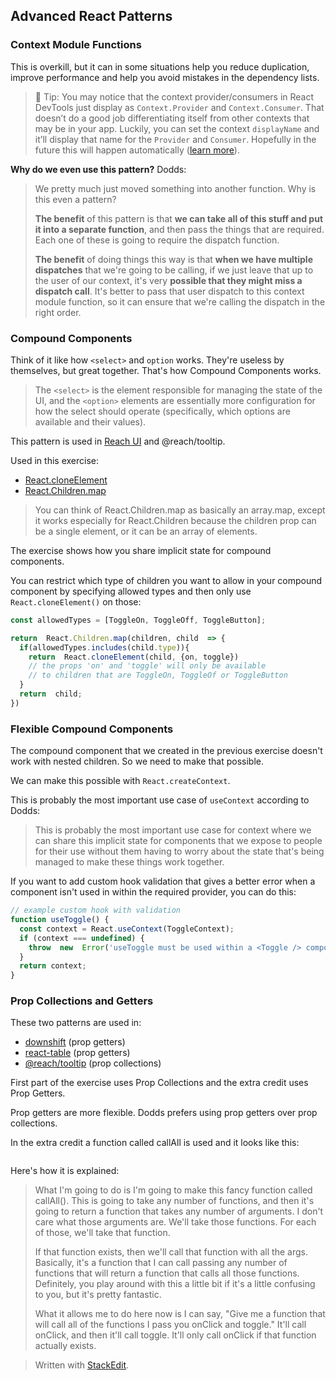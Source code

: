 ## Advanced React Patterns

### Context Module Functions

This is overkill, but it can in some situations help you reduce duplication, improve performance and help you avoid mistakes in the dependency lists.

>🦉 Tip: You may notice that the context provider/consumers in React DevTools just display as `Context.Provider` and `Context.Consumer`. That doesn’t do a good job differentiating itself from other contexts that may be in your app. Luckily, you can set the context `displayName` and it’ll display that name for the `Provider` and `Consumer`. Hopefully in the future this will happen automatically ([learn more](https://github.com/babel/babel/issues/11241)).

**Why do we even use this pattern?**
Dodds:
> We pretty much just moved something into another function. Why is this even a pattern?
> 
> **The benefit** of this pattern is that **we can take all of this stuff and put it into a separate function**, and then pass the things that are required. Each one of these is going to require the dispatch function.
> 
> **The benefit** of doing things this way is that **when we have multiple dispatches** that we're going to be calling, if we just leave that up to the user of our context, it's very **possible that they might miss a dispatch call**. It's better to pass that user dispatch to this context module function, so it can ensure that we're calling the dispatch in the right order.

### Compound Components

Think of it like how `<select>` and `option` works. They're useless by themselves, but great together. That's how Compound Components works.

>The `<select>` is the element responsible for managing the state of the UI, and the `<option>` elements are essentially more configuration for how the select should operate (specifically, which options are available and their values).

This pattern is used in [Reach UI](https://reach.tech/) and @reach/tooltip.

Used in this exercise: 
- [React.cloneElement](https://reactjs.org/docs/react-api.html#cloneelement)
- [React.Children.map](https://reactjs.org/docs/react-api.html#reactchildren)

> You can think of React.Children.map as basically an array.map, except it works especially for React.Children because the children prop can be a single element, or it can be an array of elements.

The exercise shows how you share implicit state for compound components.

You can restrict which type of children you want to allow in your compound component by specifying allowed types and then only use `React.cloneElement()` on those:

```js
const allowedTypes = [ToggleOn, ToggleOff, ToggleButton];

return  React.Children.map(children, child  => {
  if(allowedTypes.includes(child.type)){
    return  React.cloneElement(child, {on, toggle})
    // the props 'on' and 'toggle' will only be available
    // to children that are ToggleOn, ToggleOf or ToggleButton
  }
  return  child;
})
```

### Flexible Compound Components

The compound component that we created in the previous exercise doesn't work with nested children. So we need to make that possible.

We can make this possible with `React.createContext`.

This is probably the most important use case of `useContext` according to Dodds:
>This is probably the most important use case for context where we can share this implicit state for components that we expose to people for their use without them having to worry about the state that's being managed to make these things work together.

If you want to add custom hook validation that gives a better error when a component isn't used in within the required provider, you can do this:
```js
// example custom hook with validation
function useToggle() {
  const context = React.useContext(ToggleContext);
  if (context === undefined) {
    throw  new  Error('useToggle must be used within a <Toggle /> component');
  }
  return context;
}
```

### Prop Collections and Getters

These two patterns are used in:
* [downshift](https://github.com/downshift-js/downshift) (prop getters)
* [react-table](https://github.com/tannerlinsley/react-table) (prop getters)
* [@reach/tooltip](https://reacttraining.com/reach-ui/tooltip) (prop collections)

First part of the exercise uses Prop Collections and the extra credit uses Prop Getters.

Prop getters are more flexible. Dodds prefers using prop getters over prop collections.

In the extra credit a function called callAll is used and it looks like this:
```js

````
Here's how it is explained:
>What I'm going to do is I'm going to make this fancy function called callAll(). This is going to take any number of functions, and then it's going to return a function that takes any number of arguments. I don't care what those arguments are. We'll take those functions. For each of those, we'll take that function.
>
>If that function exists, then we'll call that function with all the args. Basically, it's a function that I can call passing any number of functions that will return a function that calls all those functions. Definitely, you play around with this a little bit if it's a little confusing to you, but it's pretty fantastic.
>
>What it allows me to do here now is I can say, "Give me a function that will call all of the functions I pass you onClick and toggle." It'll call onClick, and then it'll call toggle. It'll only call onClick if that function actually exists.


> Written with [StackEdit](https://stackedit.io/).
<!--stackedit_data:
eyJoaXN0b3J5IjpbMTYwMjAyNzg5LC0yMTQ2MTM0MDI3LDE2Mz
c3Mjc3ODgsMTEzODgzMzY2MSwtMTk3NDQ5NDAwNCwxODg1NTc2
NTYyLDExMjI3MjMzMjcsLTY1OTY2MDA0NCwtMzE2MjE0MzExLC
0xOTYwNjQ2MDg0LC0xMTc0NTkyNzM5LDY5MzkwODMyNSwtMTIw
NTM5MjkzOCwtMTY1OTY4NTQ2LC03MDkyODUzMDcsMTU3NTY4OD
AzNSwtMTI1OTk0MDI0Niw2NDI0NDE4NjEsLTQyMTMyMDYyXX0=

-->